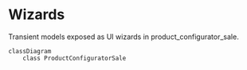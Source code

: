 # Wizards

Transient models exposed as UI wizards in product_configurator_sale.

```mermaid
classDiagram
    class ProductConfiguratorSale
```
